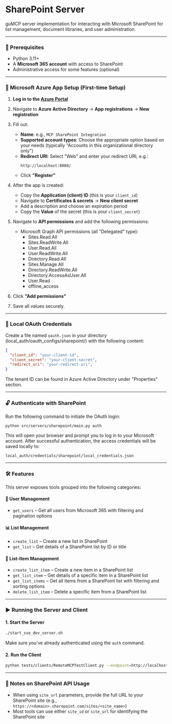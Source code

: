 # SharePoint Server

guMCP server implementation for interacting with Microsoft SharePoint for list management, document libraries, and user administration.

---

### 🚀 Prerequisites

- Python 3.11+
- A **Microsoft 365 account** with access to SharePoint
- Administrative access for some features (optional)

---

### 🔐 Microsoft Azure App Setup (First-time Setup)

1. **Log in to the [Azure Portal](https://portal.azure.com/)**
2. Navigate to **Azure Active Directory** → **App registrations** → **New registration**
3. Fill out:
   - **Name**: e.g., `MCP SharePoint Integration`
   - **Supported account types**: Choose the appropriate option based on your needs (typically "Accounts in this organizational directory only")
   - **Redirect URI**: Select "Web" and enter your redirect URI, e.g.:
     ```
     http://localhost:8080/
     ```
   - Click **"Register"**

4. After the app is created:
   - Copy the **Application (client) ID** (this is your `client_id`)
   - Navigate to **Certificates & secrets** → **New client secret**
   - Add a description and choose an expiration period
   - Copy the **Value** of the secret (this is your `client_secret`)

5. Navigate to **API permissions** and add the following permissions:
   - Microsoft Graph API permissions (all "Delegated" type):
     - Sites.Read.All
     - Sites.ReadWrite.All
     - User.Read.All
     - User.ReadWrite.All
     - Directory.Read.All
     - Sites.Manage.All
     - Directory.ReadWrite.All
     - Directory.AccessAsUser.All
     - User.Read
     - offline_access

6. Click **"Add permissions"**
7. Save all values securely.

---

### 📄 Local OAuth Credentials

Create a file named `oauth.json` in your directory (local_auth/oauth_configs/sharepoint/) with the following content:

```json
{
  "client_id": "your-client-id",
  "client_secret": "your-client-secret",
  "redirect_uri": "your-redirect-uri",
}
```

The tenant ID can be found in Azure Active Directory under "Properties" section.

---

### 🔓 Authenticate with SharePoint

Run the following command to initiate the OAuth login:

```bash
python src/servers/sharepoint/main.py auth
```

This will open your browser and prompt you to log in to your Microsoft account. After successful authentication, the access credentials will be saved locally to:

```
local_auth/credentials/sharepoint/local_credentials.json
```

---

### 🛠 Features

This server exposes tools grouped into the following categories:

#### 👥 User Management

- `get_users` – Get all users from Microsoft 365 with filtering and pagination options

#### 📊 List Management

- `create_list` – Create a new list in SharePoint
- `get_list` – Get details of a SharePoint list by ID or title

#### 📝 List-Item Management

- `create_list_item` – Create a new item in a SharePoint list
- `get_list_item` – Get details of a specific item in a SharePoint list
- `get_list_items` – Get all items from a SharePoint list with filtering and sorting options
- `delete_list_item` – Delete a specific item from a SharePoint list

---

### ▶️ Running the Server and Client

#### 1. Start the Server

```bash
./start_sse_dev_server.sh
```

Make sure you've already authenticated using the `auth` command.

#### 2. Run the Client

```bash
python tests/clients/RemoteMCPTestClient.py --endpoint=http://localhost:8000/sharepoint/local
```

---

### 📌 Notes on SharePoint API Usage

- When using `site_url` parameters, provide the full URL to your SharePoint site (e.g., `https://<domain>.sharepoint.com/sites/<site_name>`)
- Most tools can use either `site_id` or `site_url` for identifying the SharePoint site